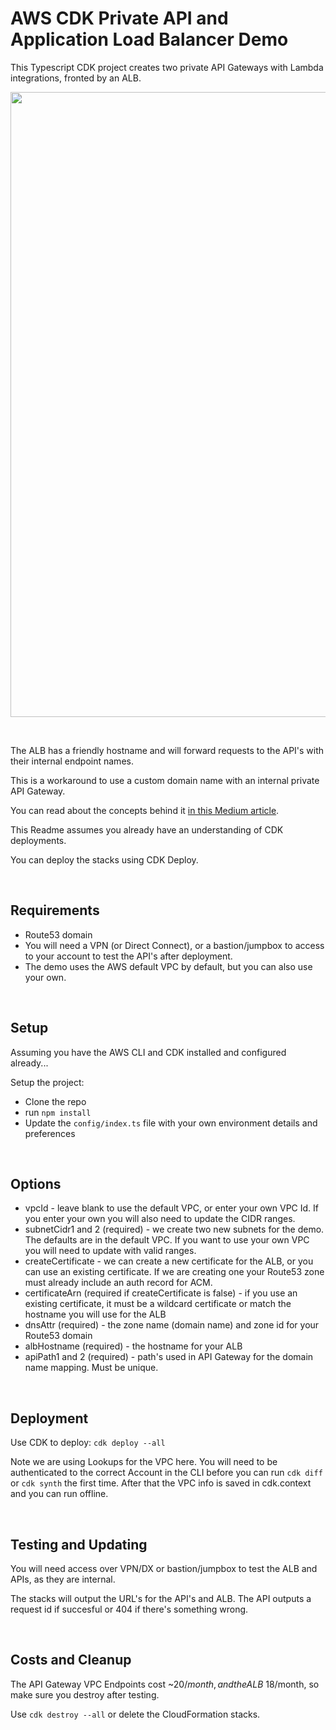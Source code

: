 # AWS CDK Private API and Application Load Balancer Demo

This Typescript CDK project creates two private API Gateways with Lambda integrations, fronted by an ALB.

<img src="lib/assets/alb-api.jpg" width="1000">

&nbsp;

The ALB has a friendly hostname and will forward requests to the API's with their internal endpoint names.

This is a workaround to use a custom domain name with an internal private API Gateway.

You can read about the concepts behind it [in this Medium article](https://markilott.medium.com/custom-dns-for-private-api-gateway-5940cb4889a8).

This Readme assumes you already have an understanding of CDK deployments.

You can deploy the stacks using CDK Deploy.

&nbsp;

## Requirements

- Route53 domain
- You will need a VPN (or Direct Connect), or a bastion/jumpbox to access to your account to test the API's after deployment.
- The demo uses the AWS default VPC by default, but you can also use your own.

&nbsp;

## Setup

Assuming you have the AWS CLI and CDK installed and configured already...

Setup the project:
- Clone the repo
- run `npm install`
- Update the `config/index.ts` file with your own environment details and preferences

&nbsp;

## Options

- vpcId - leave blank to use the default VPC, or enter your own VPC Id. If you enter your own you will also need to update the CIDR ranges.
- subnetCidr1 and 2 (required) - we create two new subnets for the demo. The defaults are in the default VPC. If you want to use your own VPC you will need to update with valid ranges.
- createCertificate - we can create a new certificate for the ALB, or you can use an existing certificate. If we are creating one your Route53 zone must already include an auth record for ACM.
- certificateArn (required if createCertificate is false) - if you use an existing certificate, it must be a wildcard certificate or match the hostname you will use for the ALB
- dnsAttr (required) - the zone name (domain name) and zone id for your Route53 domain
- albHostname (required) - the hostname for your ALB
- apiPath1 and 2 (required) - path's used in API Gateway for the domain name mapping. Must be unique.

&nbsp;

## Deployment

Use CDK to deploy:
`cdk deploy --all`

Note we are using Lookups for the VPC here. You will need to be authenticated to the correct Account in the CLI before you can run `cdk diff` or `cdk synth` the first time. After that the VPC info is saved in cdk.context and you can run offline.

&nbsp;


## Testing and Updating

You will need access over VPN/DX or bastion/jumpbox to test the ALB and APIs, as they are internal.

The stacks will output the URL's for the API's and ALB. The API outputs a request id if succesful or 404 if there's something wrong.

&nbsp;

## Costs and Cleanup

The API Gateway VPC Endpoints cost ~$20/month, and the ALB ~$18/month, so make sure you destroy after testing.

Use `cdk destroy --all` or delete the CloudFormation stacks.
